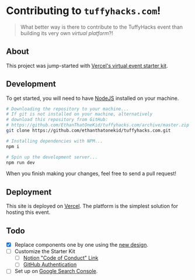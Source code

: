 # Contributing to `tuffyhacks.com`!

> What better way is there to contribute to the TuffyHacks event than building its very own _virtual platform_?!

## About

This project was jump-started with [Vercel's virtual event starter kit][virtual_event_starter_kit].

## Development

To get started, you will need to have [NodeJS][node_home] installed on your machine.

```sh
# Downloading the repository to your machine...
# If git is not installed on your machine, alternatively
# download this repository from GitHub:
# https://github.com/EthanThatOneKid/tuffyhacks.com/archive/master.zip
git clone https://github.com/ethanthatonekid/tuffyhacks.com.git

# Installing dependencies with NPM...
npm i

# Spin up the development server...
npm run dev
```

When you finish making your changes, feel free to send a pull request!

## Deployment

This site is deployed on [Vercel][vercel_home].
The platform is the simplest solution for hosting this event.

## Todo

- [x] Replace components one by one using the [new design](https://www.figma.com/file/X7GKSRwLKZbslV1zimyixz/TuffyHacks-Web-Design?node-id=385%3A580).
- [ ] Customize the Starter Kit
  - [ ] [Notion "Code of Conduct" Link](../lib/constants.ts#L36)
  - [ ] [GitHub Authentication](https://github.com/vercel/virtual-event-starter-kit#authentication-and-database)
- [ ] Set up on [Google Search Console](https://search.google.com/search-console/welcome).

[virtual_event_starter_kit]: https://github.com/vercel/virtual-event-starter-kit/
[node_home]: https://nodejs.org/en/
[vercel_home]: https://vercel.com/
